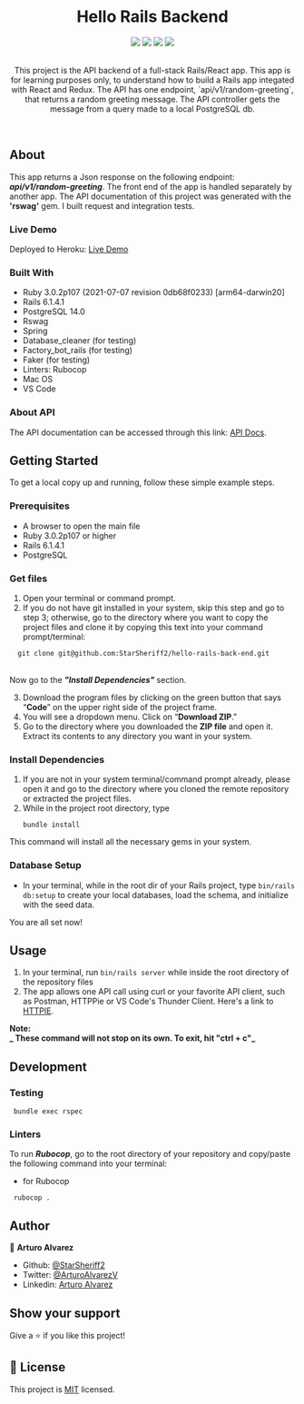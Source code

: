 <div align="center">
<h1>Hello Rails Backend</h1>
</div>

<div align="center">
 <img src="https://img.shields.io/badge/Microverse-blueviolet">
 <img src="https://img.shields.io/badge/Academic-blue">
 <img src="https://img.shields.io/badge/Json-orange">
 <img src="https://img.shields.io/badge/Rails-maroon">
</div>

<br>

<p align="center">This project is the API backend of a full-stack Rails/React app. This app is for learning purposes only, to understand how to build a Rails app integated with React and Redux.
The API has one endpoint, `api/v1/random-greeting`, that returns a random greeting message. The API controller gets the message from a query made to a local PostgreSQL db.</p>
<br>

## About
This app returns a Json response on the following endpoint: <strong><i>api/v1/random-greeting</i></strong>. The front end of the app is handled separately by another app. The API documentation of this project was generated with the <strong>'rswag'</strong> gem. I built request and integration tests.

### Live Demo

Deployed to Heroku: [Live Demo](https://shrouded-tor-79384.herokuapp.com/#/)

### Built With
- Ruby 3.0.2p107 (2021-07-07 revision 0db68f0233) [arm64-darwin20]
- Rails 6.1.4.1
- PostgreSQL 14.0
- Rswag
- Spring
- Database_cleaner (for testing)
- Factory_bot_rails (for testing)
- Faker (for testing)
- Linters: Rubocop
- Mac OS
- VS Code

### About API

The API documentation can be accessed through this link: [API Docs](http://localhost:3000/api-docs/index.html).

## Getting Started

To get a local copy up and running, follow these simple example steps.

### Prerequisites
- A browser to open the main file
- Ruby 3.0.2p107 or higher
- Rails 6.1.4.1
- PostgreSQL

### Get files
1. Open your terminal or command prompt.
2. If you do not have git installed in your system, skip this step and go to step 3; otherwise, go to the directory where you want to copy the project files and clone it by copying this text into your command prompt/terminal:
```
  git clone git@github.com:StarSheriff2/hello-rails-back-end.git
```
<br>Now go to the ***"Install Dependencies"*** section.

3. Download the program files by clicking on the green button that says “**Code**” on the upper right side of the project frame.
4. You will see a dropdown menu. Click on “**Download ZIP**.”
5. Go to the directory where you downloaded the **ZIP file** and open it. Extract its contents to any directory you want in your system.

### Install Dependencies
1. If you are not in your system terminal/command prompt already, please open it and go to the directory where you cloned the remote repository or extracted the project files.
2. While in the project root directory, type
    ```
    bundle install
    ```
This command will install all the necessary gems in your system.

### Database Setup

- In your terminal, while in the root dir of your Rails project, type <code>bin/rails db:setup</code> to create your local databases, load the schema, and initialize with the seed data.

You are all set now!
## Usage

1. In your terminal, run <code>bin/rails server</code> while inside the root directory of the repository files
2. The app allows one API call using curl or your favorite API client, such as Postman, HTTPPie or VS Code's Thunder Client. Here's a link to [HTTPIE](https://httpie.io).

**Note:<br>_ These command will not stop on its own. To exit, hit "ctrl + c"_**

## Development
### Testing

```
 bundle exec rspec
```

### Linters
To run ***Rubocop***, go to the root directory of your repository and copy/paste the following command into your terminal:
- for Rubocop
```
 rubocop .
```

## Author
👤 **Arturo Alvarez**
- Github: [@StarSheriff2](https://github.com/StarSheriff2)
- Twitter: [@ArturoAlvarezV](https://twitter.com/ArturoAlvarezV)
- Linkedin: [Arturo Alvarez](https://www.linkedin.com/in/arturoalvarezv/)

## Show your support

Give a ⭐️ if you like this project!

## 📝 License

This project is [MIT](https://github.com/StarSheriff2/hello-rails-back-end/blob/development/LICENSE) licensed.
